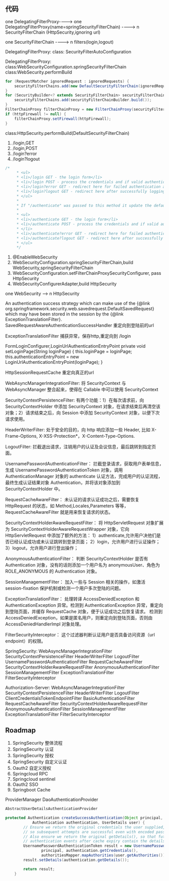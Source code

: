 
## 代码
one DelegatingFilterProxy----> one DelegatingFilterProxy(name=springSecurityFilterChain)
---->  n SecurityFilterChain (HttpSecurity,ignoring url)

one SecurityFilterChain ----> n filters(login,logout)

DelegatingFilterProxy:
class: SecurityFilterAutoConfiguration

DelegatingFilterProxy:
class:WebSecurityConfiguration.springSecurityFilterChain
class:WebSecurity.performBuild
```java
for (RequestMatcher ignoredRequest : ignoredRequests) {
    securityFilterChains.add(new DefaultSecurityFilterChain(ignoredRequest));
}
for (SecurityBuilder<? extends SecurityFilterChain> securityFilterChainBuilder : securityFilterChainBuilders) {
    securityFilterChains.add(securityFilterChainBuilder.build());
}
FilterChainProxy filterChainProxy = new FilterChainProxy(securityFilterChains);
if (httpFirewall != null) {
    filterChainProxy.setFirewall(httpFirewall);
}
```
class:HttpSecurity.performBuild(DefaultSecurityFilterChain)

1. /login,GET
2. /login,POST
3. /login?error
4. /login?logout

```java
/*
	 * <ul>
	 * <li>/login GET - the login form</li>
	 * <li>/login POST - process the credentials and if valid authenticate the user</li>
	 * <li>/login?error GET - redirect here for failed authentication attempts</li>
	 * <li>/login?logout GET - redirect here after successfully logging out</li>
	 * </ul>
	 *
	 * If "/authenticate" was passed to this method it update the defaults as shown below:
	 *
	 * <ul>
	 * <li>/authenticate GET - the login form</li>
	 * <li>/authenticate POST - process the credentials and if valid authenticate the user
	 * </li>
	 * <li>/authenticate?error GET - redirect here for failed authentication attempts</li>
	 * <li>/authenticate?logout GET - redirect here after successfully logging out</li>
	 * </ul>
	 */

```


1. @EnableWebSecurity
2. WebSecurityConfiguration.springSecurityFilterChain,build WebSecurity,springSecurityFilterChain
3. WebSecurityConfiguration.setFilterChainProxySecurityConfigurer, pass HttpSecurity
4. WebSecurityConfigurerAdapter,build HttpSecurity

one WebSecurity --> n HttpSecurity

An authentication success strategy which can make use of the {@link org.springframework.security.web.savedrequest.DefaultSavedRequest} which may have been stored in the session by the {@link ExceptionTranslationFilter}.
SavedRequestAwareAuthenticationSuccessHandler
重定向到登陆前的url

ExceptionTranslationFilter
捕获异常，保存http,重定向到 /login

FormLoginConfigurer,LoginUrlAuthenticationEntryPoint
private void setLoginPage(String loginPage) {
	this.loginPage = loginPage;
	this.authenticationEntryPoint = new LoginUrlAuthenticationEntryPoint(loginPage);
}

HttpSessionRequestCache
重定向真正的url

WebAsyncManagerIntegrationFilter:
将 SecurityContext 与 WebAsyncManager 整合起来，使得在 Callable 中可以使用 SecurityContext

SecurityContextPersistenceFilter:
有两个功能：1）在每次请求前，向 SecurityContextHolder 中添加 SecurityContext 对象，在请求结束后再清空该对象；2）请求结束之后，向 Session 中添加 SecurityContext 对象，以便下次请求使用。

HeaderWriterFilter:
处于安全的目的，向 http 响应添加一些 Header, 比如 X-Frame-Options, X-XSS-Protection*，X-Content-Type-Options.

LogoutFilter:
拦截退出请求，注销用户的认证及会议信息，最后跳转到指定页面。

UsernamePasswordAuthenticationFilter：
拦截登录请求，获取用户表单信息，生成 UsernamePasswordAuthenticationToken 对象，调用 AuthenticationManager 对象的 authenticate 认证方法，完成用户的认证流程，
最终生成认证结果对象 Authentication，并将该对象添加到 SecurityContextHolder 中。

RequestCacheAwareFilter：
未认证的请求认证成功之后，需要恢复 HttpRequest 的状态，如 Method,Locales,Parameters 等等，RequestCacheAwareFilter 就是用来恢复请求的状态。 

SecurityContextHolderAwareRequestFilter：
将 HttpServletRequest 对象扩展为 SecurityContextHolderAwareRequestWrapper 对象，它向 HttpServletRequest 中添加了额外的方法：
1）authenticate,允许用户决他们是否已经认证成功或未认证跳转到登录页面；
2）login，允许用户进行认证操作；
3）logout，允许用户进行登出操作；

AnonymousAuthenticationFilter：
判断 SecurityContextHolder 是否有 Authentication 对象，没有的话则添加一个用户名为 anonymousUser、角色为 ROLE_ANONYMOUS 的 Authentication 对象。

SessionManagementFilter：
加入一些与 Session 相关的操作，如激活 session-fixation 保护机制或检测一个用户多次登陆的问题。

ExceptionTranslationFilter：
处理转译 AccessDeniedException 和 AuthenticationException 异常。检测到 AuthenticationException 异常，重定向到登陆页面，并缓存 RequestCache 对象，便于认证成功之后恢复请求。
检测到 AccessDeniedException，如果是匿名用户，则重定向到登陆页面，否则由 AccessDeniedHandlerImpl 对象处理。

FilterSecurityInterceptor：
这个过滤器判断认证用户是否具备访问资源（url endpoint）的权限。

SpringSecurity:
WebAsyncManagerIntegrationFilter
SecurityContextPersistenceFilter
HeaderWriterFilter
LogoutFilter
UsernamePasswordAuthenticationFilter
RequestCacheAwareFilter
SecurityContextHolderAwareRequestFilter
AnonymousAuthenticationFilter
SessionManagementFilter
ExceptionTranslationFilter
FilterSecurityInterceptor

Authorization-Server:
WebAsyncManagerIntegrationFilter
SecurityContextPersistenceFilter
HeaderWriterFilter
LogoutFilter
ClientCredentialsTokenEndpointFilter
BasicAuthenticationFilter
RequestCacheAwareFilter
SecurityContextHolderAwareRequestFilter
AnonymousAuthenticationFilter
SessionManagementFilter
ExceptionTranslationFilter
FilterSecurityInterceptor

## Roadmap
1. SpringSecurity 整体流程
2. SpringSecurity 认证
3. SpringSecurity 授权
4. SpringSecurity 自定义认证
5. Oauth2 自定义授权
6. Springcloud RPC
7. Springcloud sentinel
8. Oauth2 SSO
9. Springboot Cache

ProviderManager
DaoAuthenticationProvider

```java
AbstractUserDetailsAuthenticationProvider

protected Authentication createSuccessAuthentication(Object principal,
			Authentication authentication, UserDetails user) {
		// Ensure we return the original credentials the user supplied,
		// so subsequent attempts are successful even with encoded passwords.
		// Also ensure we return the original getDetails(), so that future
		// authentication events after cache expiry contain the details
		UsernamePasswordAuthenticationToken result = new UsernamePasswordAuthenticationToken(
				principal, authentication.getCredentials(),
				authoritiesMapper.mapAuthorities(user.getAuthorities()));
		result.setDetails(authentication.getDetails());

		return result;
	}

```



